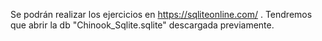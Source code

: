 Se podrán realizar los ejercicios en https://sqliteonline.com/ . Tendremos que abrir la db "Chinook_Sqlite.sqlite" descargada previamente. 
